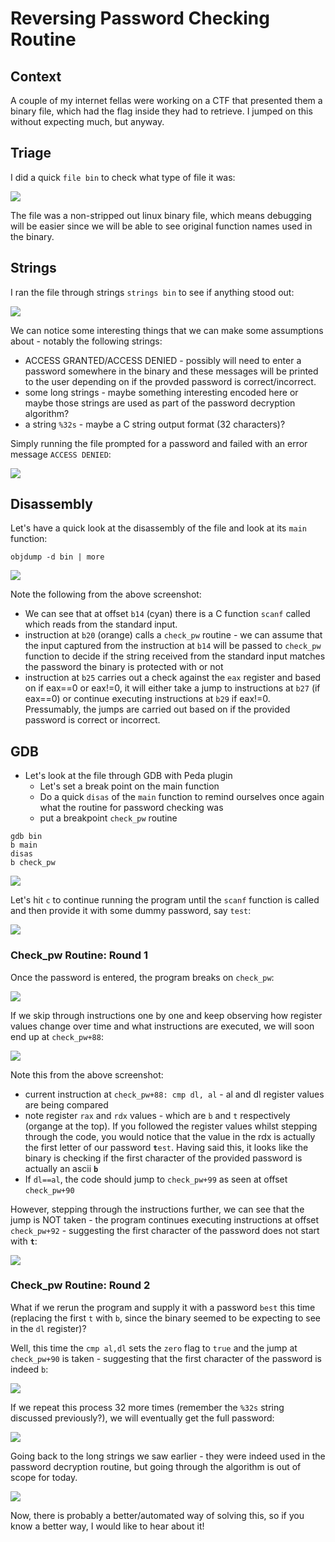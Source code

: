 # Reversing Password Checking Routine

## Context

A couple of my internet fellas were working on a CTF that presented them a binary file, which had the flag inside they had to retrieve. I jumped on this without expecting much, but anyway.

## Triage

I did a quick `file bin` to check what type of file it was:

![](../.gitbook/assets/screenshot-from-2018-12-19-12-43-29.png)

The file was a non-stripped out linux binary file, which means debugging will be easier since we will be able to see original function names used in the binary.

## Strings

I ran the file through strings `strings bin` to see if anything stood out:

![](../.gitbook/assets/screenshot-from-2018-12-19-12-47-01.png)

We can notice some interesting things that we can make some assumptions about - notably the following strings:

* ACCESS GRANTED/ACCESS DENIED - possibly will need to enter a password somewhere in the binary and these messages will be printed to the user depending on if the provded password is correct/incorrect.
* some long strings - maybe something interesting encoded here or maybe those strings are used as part of the password decryption algorithm?
* a string `%32s` - maybe a C string output format \(32 characters\)?

Simply running the file prompted for a password and failed with an error message `ACCESS DENIED`:

![](../.gitbook/assets/screenshot-from-2018-12-19-12-47-37.png)

## Disassembly

Let's have a quick look at the disassembly of the file and look at its `main` function:

```text
objdump -d bin | more
```

![](../.gitbook/assets/screenshot-from-2018-12-19-13-22-04.png)

Note the following from the above screenshot:

* We can see that at offset `b14` \(cyan\) there is a C function `scanf` called which reads from the standard input.
* instruction at `b20` \(orange\) calls a `check_pw` routine - we can assume that the input captured from the instruction at `b14` will be passed to `check_pw` function to decide if the string received from the standard input matches the password the binary is protected with or not
* instruction at `b25` carries out a check against the `eax` register and based on if eax==0 or eax!=0, it will  either take a jump to instructions at `b27` \(if eax==0\) or continue executing instructions at `b29` if eax!=0. Pressumably, the jumps are carried out based on if the provided password is correct or incorrect.

## GDB

* Let's look at the file through GDB with Peda plugin
  * Let's set a break point on the main function 
  * Do a quick `disas` of the `main` function to remind ourselves once again what the routine for password checking was
  * put a breakpoint `check_pw` routine

```text
gdb bin
b main
disas
b check_pw
```

![](../.gitbook/assets/screenshot-from-2018-12-19-13-29-31%20%281%29.png)

Let's hit `c` to continue running the program until the `scanf` function is called and then provide it with some dummy password, say `test`:

![](../.gitbook/assets/screenshot-from-2018-12-19-14-27-02.png)

### Check\_pw Routine: Round 1

Once the password is entered, the program breaks on `check_pw`:

![](../.gitbook/assets/screenshot-from-2018-12-19-13-30-49.png)

If we skip through instructions one by one and keep observing how register values change over time and what instructions are executed, we will soon end up at `check_pw+88`:

![](../.gitbook/assets/screenshot-from-2018-12-19-13-33-13.png)

Note this from the above screenshot:

* current instruction at `check_pw+88: cmp dl, al` - al and dl register values are being compared
* note register `rax` and `rdx` values - which are `b` and `t` respectively \(organge at the top\). If you followed the register values whilst stepping through the code, you would notice that the value in the rdx is actually the first letter of our password **`t`**`est`. Having said this, it looks like the binary is checking if the first character of the  provided password is actually an ascii **`b`**
* If `dl==al`, the code should jump to `check_pw+99` as seen at offset `check_pw+90`

However, stepping through the instructions further, we can see that the jump is NOT taken - the program continues executing instructions at offset `check_pw+92` - suggesting the first character of the password does not start with **`t`**:

![](../.gitbook/assets/screenshot-from-2018-12-19-13-43-00.png)

### Check\_pw Routine: Round 2

What if we rerun the program and supply it with a password `best` this time \(replacing the first `t` with `b`, since the binary seemed to be expecting to see in the `dl` register\)?

Well, this time the `cmp al,dl` sets the `zero` flag to `true` and the jump at `check_pw+90` is taken - suggesting that the first character of the password is indeed `b`:

![](../.gitbook/assets/screenshot-from-2018-12-19-13-38-14.png)

If we repeat this process 32 more times \(remember the `%32s` string discussed previously?\), we will eventually get the full password:

![](../.gitbook/assets/screenshot-from-2018-12-19-13-43-39.png)

Going back to the long strings we saw earlier - they were indeed used in the password decryption routine, but going through the algorithm is out of scope for today.

![](../.gitbook/assets/screenshot-from-2018-12-19-14-47-40.png)

Now, there is probably a better/automated way of solving this, so if you know a better way, I would like to hear about it!

